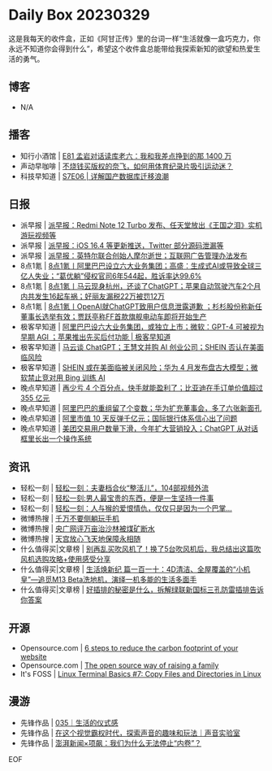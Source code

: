 # Daily Box 20230329
这是我每天的收件盒，正如《阿甘正传》里的台词一样“生活就像一盒巧克力，你永远不知道你会得到什么”，希望这个收件盒总能带给我探索新知的欲望和热爱生活的勇气。

## 博客
- N/A

## 播客
- 知行小酒馆 | [E81 孟岩对话读库老六：我和我差点挣到的那 1400 万](https://www.xiaoyuzhoufm.com/episode/6423d90d179eec5331a1160f?utm_source=rss)
- 声动早咖啡 | [不烧钱买版权的奈飞，如何用体育纪录片吸引运动迷？](https://sheng-espresso.fireside.fm/237)
- 科技早知道 | [S7E06 | 详解国产数据库迁移浪潮](http://www.shengfm.cn//20220157)

## 日报
- 派早报 | [派早报：Redmi Note 12 Turbo 发布、任天堂放出《王国之泪》实机游玩视频等](https://sspai.com/post/79078)
- 派早报 | [派早报：iOS 16.4 等更新推送，Twitter 部分源码泄漏等](https://sspai.com/post/79060)
- 派早报 | [派早报：英特尔联合创始人摩尔逝世；互联网广告管理办法发布](https://sspai.com/post/79041)
- 8点1氪 | [8点1氪丨阿里巴巴设立六大业务集团；高盛：生成式AI或导致全球三亿人失业；“葛优躺”侵权官司6年544起，胜诉率达99.6%](https://36kr.com/p/2191815236845952)
- 8点1氪 | [8点1氪丨马云现身杭州，还谈了ChatGPT；苹果自动驾驶汽车2个月内共发生16起车祸；好丽友漏税22万被罚12万](https://36kr.com/p/2190400480346247)
- 8点1氪 | [8点1氪丨​OpenAI就ChatGPT致用户信息泄露道歉 ；杉杉股份称新任董事长选举有效；贾跃亭称FF首款旗舰电动车即将开始生产](https://36kr.com/p/2188986206257280)
- 极客早知道 | [阿里巴巴设六大业务集团，或独立上市；微软：GPT-4 可被视为早期 AGI ；苹果推出先买后付功能 | 极客早知道](https://www.geekpark.net/news/316834)
- 极客早知道 | [马云谈 ChatGPT；王慧文并购 AI 创业公司；SHEIN 否认在美面临风险](https://www.geekpark.net/news/316772)
- 极客早知道 | [SHEIN 或在美面临被关闭风险；华为 4 月发布盘古大模型；微软禁止竞对用 Bing 训练 AI](https://www.geekpark.net/news/316703)
- 晚点早知道 | [再少亏 4 个百分点，快手就能盈利了；比亚迪在手订单价值超过 355 亿元](https://www.latepost.com/news/dj_detail?id=1577)
- 晚点早知道 | [阿里巴巴的重组留了个变数；华为扩充董事会，多了六张新面孔](https://www.latepost.com/news/dj_detail?id=1574)
- 晚点早知道 | [阿里市值 10 天反弹千亿元；国际银行体系信心出了问题](https://www.latepost.com/news/dj_detail?id=1570)
- 晚点早知道 | [美团交易用户数量下滑，今年扩大营销投入；ChatGPT 从对话框里长出一个操作系统](https://www.latepost.com/news/dj_detail?id=1569)

## 资讯
- 轻松一刻 | [轻松一刻：夫妻档合伙“整活儿”，104部视频外流](https://3g.163.com/news/article/I1195AFS000181BR.html)
- 轻松一刻 | [轻松一刻:男人最宝贵的东西，便是一生坚持一件事](https://3g.163.com/news/article/I0UICQT3000181BR.html)
- 轻松一刻 | [轻松一刻：人与猴的爱恨情仇，仅仅只是因为一个巴掌…](https://3g.163.com/news/article/I0SC44KG000181BR.html)
- 微博热搜 | [千万不要侧躺玩手机](https://s.weibo.com/weibo?q=%23千万不要侧躺玩手机%23)
- 微博热搜 | [央广网评万亩治沙林被煤矿断水](https://s.weibo.com/weibo?q=%23央广网评万亩治沙林被煤矿断水%23)
- 微博热搜 | [天宫放心飞天地保障永相随](https://s.weibo.com/weibo?q=%23天宫放心飞天地保障永相随%23)
- 什么值得买|文章榜 | [别再乱买吹风机了！换了5台吹风机后，我总结出这篇吹风机选购攻略+使用感受分享](https://post.smzdm.com/p/a20kwww7/)
- 什么值得买|文章榜 | [生活焕新纪 篇一百一十：4D清洁、全屋覆盖的“小机皇”—追觅M13 Beta洗地机，演绎一机多能的生活多面手](https://post.smzdm.com/p/a206440p/)
- 什么值得买|文章榜 | [好插排的秘密是什么，拆解绿联新国标三孔防雷插排告诉你答案](https://post.smzdm.com/p/a5o3zeok/)

## 开源
- Opensource.com | [6 steps to reduce the carbon footprint of your website](https://opensource.com/article/23/3/reduce-carbon-footprint-website)
- Opensource.com | [The open source way of raising a family](https://opensource.com/article/23/3/open-source-family)
- It's FOSS | [Linux Terminal Basics #7: Copy Files and Directories in Linux](https://itsfoss.com/copy-files-directory-linux/)

## 漫游
- 先锋作品 | [035｜生活的仪式感](https://open.zhubai.wiki/a/l/t/z/pl/usefulness/2252851431210024960)
- 先锋作品 | [在这个视觉霸权时代，探索声音的趣味和玩法｜声音实验室](https://open.zhubai.wiki/a/l/t/z/pl/shengfm/2252842537523961856)
- 先锋作品 | [澎湃新闻×项飙：我们为什么无法停止“内卷”？](https://open.zhubai.wiki/a/l/t/z/pl/duitan/2252705443686195200)

EOF